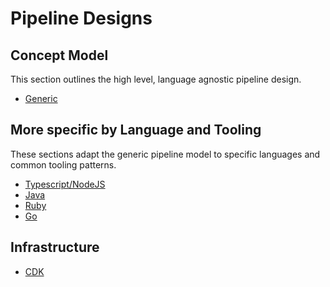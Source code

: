 # Pipeline Designs

## Concept Model  

This section outlines the high level, language agnostic pipeline design.  

* [Generic](./generic.md)

## More specific by Language and Tooling  

These sections adapt the generic pipeline model to specific languages and common tooling patterns.  

* [Typescript/NodeJS](./typescript.md)
* [Java](./java.md)
* [Ruby](./ruby.md)
* [Go](./go.md)

## Infrastructure

* [CDK](./infra/cdk.md)
